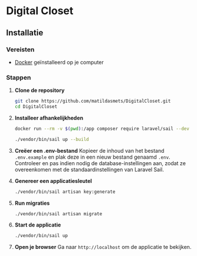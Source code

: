# Digital Closet

## Installatie

### Vereisten

- [Docker](https://www.docker.com/) geïnstalleerd op je computer

### Stappen

1. **Clone de repository**

   ```bash
   git clone https://github.com/matildasmets/DigitalCloset.git
   cd DigitalCloset
    ```
2. **Installeer afhankelijkheden**
    ```bash
    docker run --rm -v $(pwd):/app composer require laravel/sail --dev
    ```

   ```bash
   ./vendor/bin/sail up --build
   ```
3. **Creëer een .env-bestand**
   Kopieer de inhoud van het bestand `.env.example` en plak deze in een nieuw bestand genaamd `.env`. Controleer en pas indien nodig de database-instellingen aan, zodat ze overeenkomen met de standaardinstellingen van Laravel Sail.
4. **Genereer een applicatiesleutel**
    ```bash
    ./vendor/bin/sail artisan key:generate
    ```
5. **Run migraties**

   ```bash
   ./vendor/bin/sail artisan migrate
   ```
6. **Start de applicatie**

   ```bash
   ./vendor/bin/sail up
   ```
7. **Open je browser**
   Ga naar `http://localhost` om de applicatie te bekijken.
